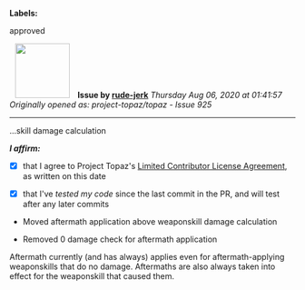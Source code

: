 **Labels:**

approved



<a href="https://github.com/rude-jerk"><img src="https://avatars0.githubusercontent.com/u/9592857?v=4" width="96" height="96" hspace="10"></img></a> **Issue by [rude-jerk](https://github.com/rude-jerk)**
_Thursday Aug 06, 2020 at 01:41:57_
_Originally opened as: project-topaz/topaz - Issue 925_

----

…skill damage calculation

<!-- place 'x' mark between square [] brackets to affirm: -->
**_I affirm:_**
- [x] that I agree to Project Topaz's [Limited Contributor License Agreement](http://project-topaz.com/blob/release/CONTRIBUTOR_AGREEMENT.md), as written on this date
- [x] that I've _tested my code_ since the last commit in the PR, and will test after any later commits

* Moved aftermath application above weaponskill damage calculation
* Removed 0 damage check for aftermath application 

Aftermath currently (and has always) applies even for aftermath-applying weaponskills that do no damage. Aftermaths are also always taken into effect for the weaponskill that caused them. 
